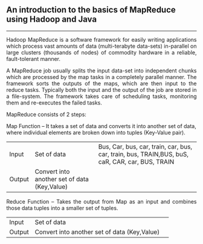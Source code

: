 
## An introduction to the basics of MapReduce using Hadoop and Java
___

<p align="justify">
Hadoop MapReduce is a software framework for easily writing applications which process vast amounts of data (multi-terabyte data-sets) in-parallel on large clusters (thousands of nodes) of commodity hardware in a reliable, fault-tolerant manner.
</p>
<p align="justify">
A MapReduce job usually splits the input data-set into independent chunks which are processed by the map tasks in a completely parallel manner. The framework sorts the outputs of the maps, which are then input to the reduce tasks. Typically both the input and the output of the job are stored in a file-system. The framework takes care of scheduling tasks, monitoring them and re-executes the failed tasks.
</p>
<p align="justify">
MapReduce consists of 2 steps:

Map Function – It takes a set of data and converts it into another set of data, where individual elements are broken down into tuples (Key-Value pair).


<table style="width:100%">
  <tr>
    <td>Input</td>
    <td>Set of data</td> 
    <td>Bus, Car, bus,  car, train, car, bus, car, train, bus, TRAIN,BUS, buS, caR, CAR, car, BUS, TRAIN</td>
  </tr>
  <tr>
    <td>Output</td>
    <td>Convert into another set of data
        (Key,Value)</td> 
    <td></td>
  </tr>
</table>
</p>

<p align="justify">
Reduce Function – Takes the output from Map as an input and combines those data tuples into a smaller set of tuples.
<table style="width:100%">
  <tr>
    <td>Input</td>
    <td>Set of data</td> 
    <td> </td>
  </tr>
  <tr>
    <td>Output</td>
    <td>Convert into another set of data
(Key,Value)</td> 
    <td></td>
  </tr>
</table>
</p>
